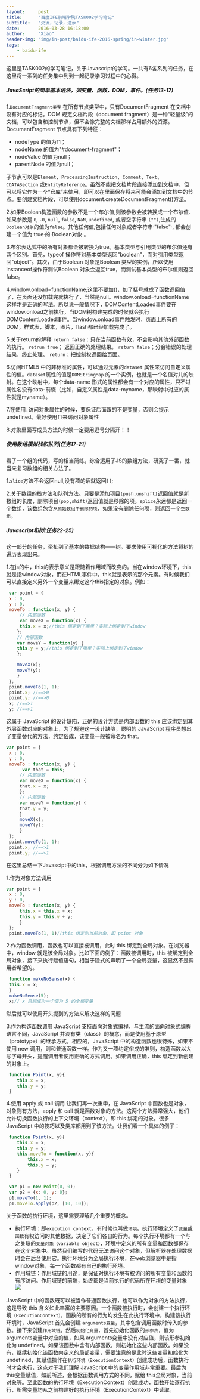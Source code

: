 ```yaml
---
layout:     post
title:      "百度IFE前端学院TASK002学习笔记"
subtitle:   "交流，记录，进步"
date:       2016-03-28 16:18:00
author:     "Xiao"
header-img: "img/in-post/baidu-ife-2016-spring/in-winter.jpg"
tags:
    - baidu-ife
---
```



这里是TASK002的学习笔记，关于Javascript的学习。一共有6各系列的任务，在这里将一系列的任务集中到到一起记录学习过程中的心得。

##### JavaScript的简单基本语法，如变量、函数，DOM，事件。(任务13-17)

1.`DocumentFragment类型`
在所有节点类型中，只有DocumentFragment 在文档中没有对应的标记。DOM 规定文档片段（document fragment）是一种“轻量级”的文档，可以包含和控制节点，但不会像完整的文档那样占用额外的资源。DocumentFragment 节点具有下列特征：

 - nodeType 的值为11；
 - nodeName 的值为"#document-fragment"；
 - nodeValue 的值为null；
 - parentNode 的值为null；
 
子节点可以是`Element`、`ProcessingInstruction`、`Comment`、`Text`、`CDATASection` 或`EntityReference`。虽然不能把文档片段直接添加到文档中，但可以将它作为一个“仓库”来使用，即可以在里面保存将来可能会添加到文档中的节点。要创建文档片段，可以使用document.createDocumentFragment()方法。

2.如果Boolean构造函数的参数不是一个布尔值,则该参数会被转换成一个布尔值.如果参数是 `0`, `-0`,  `null`, `false`, `NaN`, `undefined`, 或者空字符串 `("")`,生成的`Boolean对象`的值为`false`。其他任何值,包括任何对象或者字符串·"false"·, 都会创建一个值为·true·的·Boolean对象·。

3.布尔表达式中的所有对象都会被转换为true。基本类型与引用类型的布尔值还有两个区别。首先，typeof 操作符对基本类型返回"boolean"，而对引用类型返回"object"。其次，由于Boolean 对象是Boolean 类型的实例，所以使用instanceof操作符测试Boolean 对象会返回true，而测试基本类型的布尔值则返回false。

4.window.onload=functionName;这里不要加()，加了括号就成了函数返回值了，在页面还没加载完就执行了，当然是null。window.onload=functionName这样才是正确的写法。所以说一般情况下，DOMContentLoaded事件要在window.onload之前执行，当DOM树构建完成的时候就会执行DOMContentLoaded事件。当window.onload事件触发时，页面上所有的DOM，样式表，脚本，图片，flash都已经加载完成了。

5.关于return的解释
`return false`：只在当前函数有效，不会影响其他外部函数的执行。
`retrun true`； 返回正确的处理结果。
`return false`；分会错误的处理结果，终止处理。
`return`；把控制权返回给页面。

6.访问HTML5 中的非标准的属性，可以通过元素的`dataset` 属性来访问自定义属性的值。`dataset`属性的值是`DOMStringMap` 的一个实例，也就是一个名值对儿的映射。在这个映射中，每个data-name 形式的属性都会有一个对应的属性，只不过属性名没有data-前缀（比如，自定义属性是data-myname，那映射中对应的属性就是myname）。

7.在使用`.`访问对象属性的时候，要保证后面跟的不是变量，否则会提示undefined。最好使用`[]`来访问对象属性

8.对象里面写成员方法的时候一定要用逗号分隔开！！

##### 使用数组模拟栈和队列(任务17-21)

看了一个组的代码，写的相当简练，综合运用了JS的数组方法，研究了一番，就当来复习数组的相关方法了。

1.`slice`方法不会返回null,没有项的话就返回`[]`;

2.关于数组的栈方法和队列方法。只要是添加项目`(push,unshift)`返回值就是新数组的长度，删除项目`(pop,shift)`返回值就是移除的项。`splice`永远都是返回一个数组，该数组包含`从原始数组中删除的项`，如果没有删除任何项，则返回一个`空数组`。

##### Javascript和树(任务22-25)

这一部分的任务，牵扯到了基本的数据结构——树。要求使用可视化的方法将树的遍历表现出来。

1.在js的中，this的表示意义是跟随着作用域而改变的。当在window环境下，this就是指window对象，而在HTML事件中，this就是表示的那个元素。有时候我们可以直接定义另外一个变量来绑定这个this指定的对象。例如：

```javascript
 var point = { 
 x : 0, 
 y : 0, 
 moveTo : function(x, y) { 
     // 内部函数
     var moveX = function(x) { 
     this.x = x;//this 绑定到了哪里？实际上绑定到了window
    }; 
    // 内部函数
    var moveY = function(y) { 
    this.y = y;//this 绑定到了哪里？实际上绑定到了window
    }; 

    moveX(x); 
    moveY(y); 
    } 
 }; 
 point.moveTo(1, 1); 
 point.x; //==>0 
 point.y; //==>0 
 x; //==>1 
 y; //==>1
```

这属于 JavaScript 的设计缺陷，正确的设计方式是内部函数的 this 应该绑定到其外层函数对应的对象上，为了规避这一设计缺陷，聪明的 JavaScript 程序员想出了变量替代的方法，约定俗成，该变量一般被命名为 that。

```javascript 
var point = { 
 x : 0, 
 y : 0, 
 moveTo : function(x, y) { 
      var that = this; 
     // 内部函数
     var moveX = function(x) { 
     that.x = x; 
     }; 
     // 内部函数
     var moveY = function(y) { 
     that.y = y; 
     } 
     moveX(x); 
     moveY(y); 
     } 
 }; 
 point.moveTo(1, 1); 
 point.x; //==>1 
 point.y; //==>1
```

在这里总结一下Javascipt中的this，根据调用方法的不同分为如下情况

1.作为对象方法调用

```javascript 
var point = { 
 x : 0, 
 y : 0, 
 moveTo : function(x, y) { 
     this.x = this.x + x; 
     this.y = this.y + y; 
     } 
 }; 
 point.moveTo(1, 1)//this 绑定到当前对象，即 point 对象
```
 
 2.作为函数调用，函数也可以直接被调用，此时 this 绑定到全局对象。在浏览器中，window 就是该全局对象。比如下面的例子：函数被调用时，this 被绑定到全局对象，接下来执行赋值语句，相当于隐式的声明了一个全局变量，这显然不是调用者希望的。
 
```javascript 
 function makeNoSense(x) { 
 this.x = x; 
 } 
 makeNoSense(5); 
 x;// x 已经成为一个值为 5 的全局变量
```
 
 然后就可以使用开头提到的方法来解决这样的问题
 
3.作为构造函数调用
JavaScript 支持面向对象式编程，与主流的面向对象式编程语言不同，JavaScript 并没有类（class）的概念，而是使用基于原型（prototype）的继承方式。相应的，JavaScript 中的构造函数也很特殊，如果不使用 new 调用，则和普通函数一样。作为又一项约定俗成的准则，构造函数以大写字母开头，提醒调用者使用正确的方式调用。如果调用正确，this 绑定到新创建的对象上。
 
```javascript
 function Point(x, y){ 
    this.x = x; 
    this.y = y; 
 }
```

4.使用 apply 或 call 调用
让我们再一次重申，在 JavaScript 中函数也是对象，对象则有方法，apply 和 call 就是函数对象的方法。这两个方法异常强大，他们允许切换函数执行的上下文环境（context），即 this 绑定的对象。很多 JavaScript 中的技巧以及类库都用到了该方法。让我们看一个具体的例子：

```javascript
 function Point(x, y){ 
    this.x = x; 
    this.y = y; 
    this.moveTo = function(x, y){ 
        this.x = x; 
        this.y = y; 
    } 
 } 

 var p1 = new Point(0, 0); 
 var p2 = {x: 0, y: 0}; 
 p1.moveTo(1, 1); 
 p1.moveTo.apply(p2, [10, 10]);
```

关于函数的执行环境，这里需要理解几个重要的概念。

- 执行环境：即`execution context`，有时候也叫做`环境`。执行环境定义了`变量`或`函数`有权访问的其他数据，决定了它们各自的行为。每个执行环境都有一个与之关联的`变量对象（variable object）`，环境中定义的所有变量和函数都保存在这个对象中。虽然我们编写的代码无法访问这个对象，但解析器在处理数据时会在后台使用它。执行环境分为全局执行环境，在web浏览器中是指window对象，每一个函数都有自己的执行环境。
- 作用域链：作用域链的用途，是保证对执行环境有权访问的所有变量和函数的有序访问。作用域链的前端，始终都是当前执行的代码所在环境的变量对象
![](http://7fv8kc.com1.z0.glb.clouddn.com/2016-04-08_170210.png)

JavaScript 中的函数既可以被当作普通函数执行，也可以作为对象的方法执行，这是导致 this 含义如此丰富的主要原因。一个函数被执行时，会创建一个执行环境`（ExecutionContext）`，函数的所有的行为均发生在此执行环境中，构建该执行环境时，JavaScript 首先会创建 `arguments变量`，其中包含调用函数时传入的参数。接下来创建`作用域链`。然后`初始化变量`，首先初始化函数的`形参表`，值为 arguments变量中对应的值，如果 arguments变量中没有对应值，则该形参初始化为 undefined。如果该函数中含有内部函数，则初始化这些内部函数。如果没有，继续初始化该函数内定义的局部变量，需要注意的是此时这些变量初始化为 undefined，其赋值操作在`执行环境（ExecutionContext）`创建成功后，函数执行时才会执行，这点对于我们理解 JavaScript 中的变量作用域非常重要。最后为 this变量赋值，如前所述，会根据函数调用方式的不同，赋给 this全局对象，当前对象等。至此函数的执行环境（ExecutionContext）创建成功，函数开始逐行执行，所需变量均从之前构建好的执行环境（ExecutionContext）中读取。